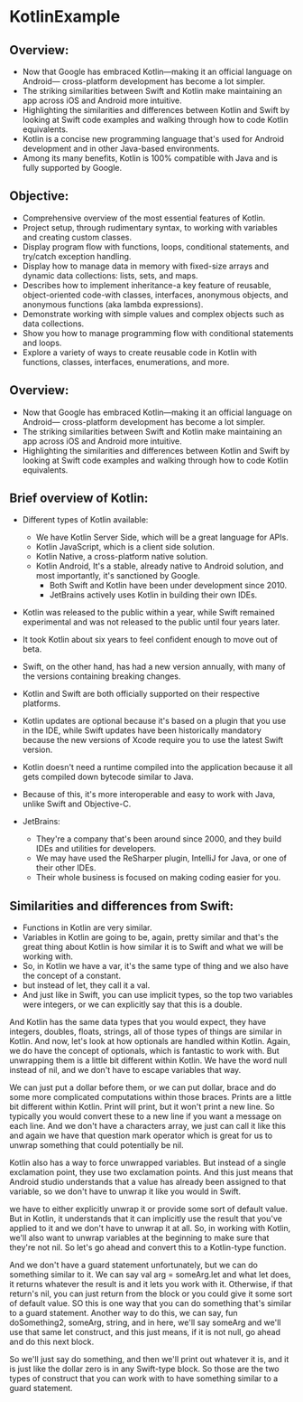 # KotlinExample

## Overview:
* Now that Google has embraced Kotlin—making it an official language on Android— cross-platform development has become a lot simpler. 
* The striking similarities between Swift and Kotlin make maintaining an app across iOS and Android more intuitive. 
* Highlighting the similarities and differences between Kotlin and Swift by looking at Swift code examples and walking through how to code Kotlin equivalents. 
* Kotlin is a concise new programming language that's used for Android development and in other Java-based environments.
* Among its many benefits, Kotlin is 100% compatible with Java and is fully supported by Google. 

## Objective:
* Comprehensive overview of the most essential features of Kotlin.
* Project setup, through rudimentary syntax, to working with variables and creating custom classes. 
* Display program flow with functions, loops, conditional statements, and try/catch exception handling. 
* Display how to manage data in memory with fixed-size arrays and dynamic data collections: lists, sets, and maps. 
* Describes how to implement inheritance-a key feature of reusable, object-oriented code-with classes, interfaces, anonymous objects, and anonymous functions (aka lambda expressions).
* Demonstrate working with simple values and complex objects such as data collections.
* Show you how to manage programming flow with conditional statements and loops.
* Explore a variety of ways to create reusable code in Kotlin with functions, classes, interfaces, enumerations, and more. 

## Overview:
* Now that Google has embraced Kotlin—making it an official language on Android— cross-platform development has become a lot simpler. 
* The striking similarities between Swift and Kotlin make maintaining an app across iOS and Android more intuitive. 
* Highlighting the similarities and differences between Kotlin and Swift by looking at Swift code examples and walking through how to code Kotlin equivalents. 

## Brief overview of Kotlin:
* Different types of Kotlin available:
    * We have Kotlin Server Side, which will be a great language for APIs. 
    * Kotlin JavaScript, which is a client side solution. 
    * Kotlin Native, a cross-platform native solution. 
    * Kotlin Android, It's a stable, already native to Android solution, and most importantly, it's sanctioned by Google. 
        * Both Swift and Kotlin have been under development since 2010. 
        * JetBrains actively uses Kotlin in building their own IDEs. 
        
* Kotlin was released to the public within a year, while Swift remained experimental and was not released to the public until four years later.
* It took Kotlin about six years to feel confident enough to move out of beta. 
* Swift, on the other hand, has had a new version annually, with many of the versions containing breaking changes. 
* Kotlin and Swift are both officially supported on their respective platforms. 
* Kotlin updates are optional because it's based on a plugin that you use in the IDE, while Swift updates have been historically mandatory because the new versions of Xcode require you to use the latest Swift version.
* Kotlin doesn't need a runtime compiled into the application because it all gets compiled down bytecode similar to Java. 
* Because of this, it's more interoperable and easy to work with Java, unlike Swift and Objective-C. 

* JetBrains: 
    * They're a company that's been around since 2000, and they build IDEs and utilities for developers. 
    * We may have used the ReSharper plugin, IntelliJ for Java, or one of their other IDEs. 
    * Their whole business is focused on making coding easier for you.
    
## Similarities and differences from Swift:

* Functions in Kotlin are very similar. 
* Variables in Kotlin are going to be, again, pretty similar and that's the great thing about Kotlin is how similar it is to Swift and what we will be working with. 
* So, in Kotlin we have a var, it's the same type of thing and we also have the concept of a constant.
* but instead of let, they call it a val. 
* And just like in Swift, you can use implicit types, so the top two variables were integers, or we can explicitly say that this is a double.

And Kotlin has the same data types that you would expect, they have integers, doubles, floats, strings, all of those types of things are similar in Kotlin. And now, let's look at how optionals are handled within Kotlin. Again, we do have the concept of optionals, which is fantastic to work with. But unwrapping them is a little bit different within Kotlin. We have the word null instead of nil, and we don't have to escape variables that way.

We can just put a dollar before them, or we can put dollar, brace and do some more complicated computations within those braces. Prints are a little bit different within Kotlin. Print will print, but it won't print a new line. So typically you would convert these to a new line if you want a message on each line. And we don't have a characters array, we just can call it like this and again we have that question mark operator which is great for us to unwrap something that could potentially be nil.

Kotlin also has a way to force unwrapped variables. But instead of a single exclamation point, they use two exclamation points. 
And this just means that Android studio understands that a value has already been assigned to that variable, so we don't have to unwrap it like you would in Swift.

we have to either explicitly unwrap it or provide some sort of default value. But in Kotlin, it understands that it can implicitly use the result that you've applied to it and we don't have to unwrap it at all. So, in working with Kotlin, we'll also want to unwrap variables at the beginning to make sure that they're not nil. So let's go ahead and convert this to a Kotlin-type function.

And we don't have a guard statement unfortunately, but we can do something similar to it. We can say val arg = someArg.let and what let does, it returns whatever the result is and it lets you work with it. Otherwise, if that return's nil, you can just return from the block or you could give it some sort of default value. SO this is one way that you can do something that's similar to a guard statement. Another way to do this, we can say, fun doSomething2, someArg, string, and in here, we'll say someArg and we'll use that same let construct, and this just means, if it is not null, go ahead and do this next block.

So we'll just say do something, and then we'll print out whatever it is, and it is just like the dollar zero is in any Swift-type block. So those are the two types of construct that you can work with to have something similar to a guard statement.






